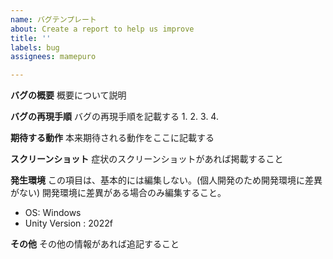 ```yaml
---
name: バグテンプレート
about: Create a report to help us improve
title: ''
labels: bug
assignees: mamepuro

---
```


**バグの概要**
概要について説明

**バグの再現手順**
バグの再現手順を記載する
1.
2.
3.
4.

**期待する動作**
本来期待される動作をここに記載する

**スクリーンショット**
症状のスクリーンショットがあれば掲載すること

**発生環境**
この項目は、基本的には編集しない。(個人開発のため開発環境に差異がない)
開発環境に差異がある場合のみ編集すること。
 - OS: Windows
 - Unity Version : 2022f


**その他**
その他の情報があれば追記すること

